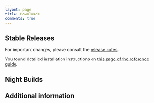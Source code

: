```yaml
---
layout: page
title: Downloads
comments: true
---
```


## Stable Releases

<div id="download_releases">
</div>

For important changes, please consult the [release notes](#).

You found detailed installation instructions on [this page of the reference guide](../documentation/reference-guide/setup.html).

## Night Builds

<div id="download_night_builds">
</div>

## Additional information


<script>
    function loadLatestSnapshots() {
        $.getJSON( "http://cohorte.github.io/latest_platforms.json", function( data ) {
            console.log("refresh snapshots...");
            frame = "<ul>";
            for (var i in data['snapshots']) {
            	for (var key in data['snapshots']) {
            	    frame += '<li>';	            
	            frame += key;
	            frame += '</li>';		
            	}
	    }	
	    frame += "</ul>";
            $('#download_night_builds').html(frame);
        });
    }

    $(document).ready(function() {        
        loadLatestSnapshots();
    });
</script>
</script>
